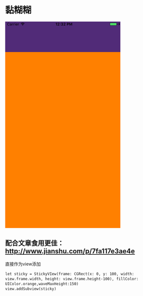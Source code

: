 # 黏糊糊

![图片](https://raw.githubusercontent.com/onlyAPK/DWStickyView/master/bezierPopLine1.gif)


## 配合文章食用更佳：http://www.jianshu.com/p/7fa117e3ae4e

直接作为view添加

```
let sticky = StickyVIew(frame: CGRect(x: 0, y: 100, width: view.frame.width, height: view.frame.height-100), fillColor: UIColor.orange,waveMaxHeight:150)
view.addSubview(sticky)
```


